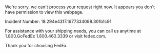 	


 	

We're sorry, we can't process your request right now. It appears you don't have permission to view this webpage.


Incident Number: 18.294e4317.1677334098.301b1c91





For assistance with your shipping needs, you can call us anytime at 1.800.GoFedEx 1.800.463.3339 or visit fedex.com.




Thank you for choosing FedEx.